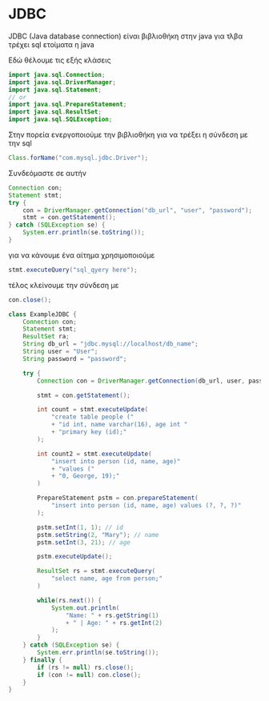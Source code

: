 # JDBC 

JDBC (Java database connection) είναι βιβλιοθήκη στην java
για τλβα τρέχει sql ετοίματα η java

Εδώ θέλουμε τις εξής κλάσεις

```java
import java.sql.Connection;
import java.sql.DriverManager;
import java.sql.Statement;
// or
import java.sql.PrepareStatement;
import java.sql.ResultSet;
import java.sql.SQLException;
```

Στην πορεία ενεργοποιούμε την βιβλιοθήκη για να τρέξει η σύνδεση
με την sql

```java
Class.forName("com.mysql.jdbc.Driver");
```

Συνδεόμαστε σε αυτήν

```java
Connection con;
Statement stmt;
try {
    con = DriverManager.getConnection("db_url", "user", "password");
    stmt = con.getStatement();
} catch (SQLException se) {
    System.err.println(se.toString());
}
```

για να κάνουμε ένα αίτημα χρησιμοποιούμε

```java
stmt.executeQuery("sql_qyery here");
```

τέλος κλείνουμε την σύνδεση με

```java
con.close();
```

```java
class ExampleJDBC {
    Connection con;
    Statement stmt;
    ResultSet ra;
    String db_url = "jdbc.mysql://localhost/db_name";
    String user = "User";
    String password = "password";

    try {
        Connection con = DriverManager.getConnection(db_url, user, password);

        stmt = con.getStatement();

        int count = stmt.executeUpdate(
            "create table people ("
            + "id int, name varchar(16), age int "
            + "primary key (id);"
        );

        int count2 = stmt.executeUpdate(
            "insert into person (id, name, age)"
            + "values ("
            + "0, George, 19);"
        )

        PrepareStatement pstm = con.prepareStatement(
            "insert into person (id, name, age) values (?, ?, ?)"
        );

        pstm.setInt(1, 1); // id
        pstm.setString(2, "Mary"); // name
        pstm.setInt(3, 21); // age

        pstm.executeUpdate();

        ResultSet rs = stmt.executeQuery(
            "select name, age from person;"
        )

        while(rs.next()) {
            System.out.println(
                "Name: " + rs.getString(1)
                + " | Age: " + rs.getInt(2)
            );
        }
    } catch (SQLException se) {
        System.err.println(se.toString());
    } finally {
        if (rs != null) rs.close();
        if (con != null) con.close();
    }
}
```

